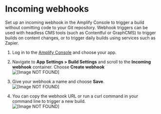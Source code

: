 # Incoming webhooks<a name="webhooks"></a>

Set up an incoming webhook in the Amplify Console to trigger a build without comitting code to your Git repository\. Webhook triggers can be used with headless CMS tools \(such as Contentful or GraphCMS\) to trigger builds on content changes, or to trigger daily builds using services such as Zapier\.

1. Log in to the [Amplify Console](https://console.aws.amazon.com/amplify/home) and choose your app\.

1. Navigate to **App Settings > Build Settings** and scroll to the **Incoming webhook** container\. Choose **Create webhook**   
![\[Image NOT FOUND\]](http://docs.aws.amazon.com/amplify/latest/userguide/images/webhooks.png)

1. Give your webhook a name and choose **Save**\.  
![\[Image NOT FOUND\]](http://docs.aws.amazon.com/amplify/latest/userguide/images/webhooks2.png)

1. You can copy the webhook URL or run a curl command in your command line to trigger a new build\.  
![\[Image NOT FOUND\]](http://docs.aws.amazon.com/amplify/latest/userguide/images/webhooks3.png)